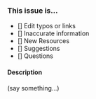 ### This issue is...
* [] Edit typos or links
* [] Inaccurate information
* [] New Resources
* [] Suggestions
* [] Questions

#### Description
(say something...)

